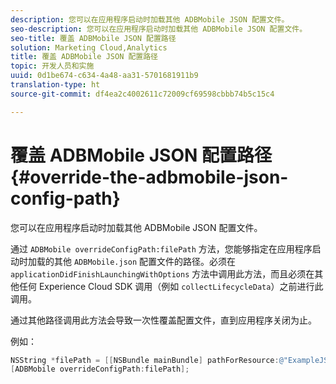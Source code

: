 ```yaml
---
description: 您可以在应用程序启动时加载其他 ADBMobile JSON 配置文件。
seo-description: 您可以在应用程序启动时加载其他 ADBMobile JSON 配置文件。
seo-title: 覆盖 ADBMobile JSON 配置路径
solution: Marketing Cloud,Analytics
title: 覆盖 ADBMobile JSON 配置路径
topic: 开发人员和实施
uuid: 0d1be674-c634-4a48-aa31-5701681911b9
translation-type: ht
source-git-commit: df4ea2c4002611c72009cf69598cbbb74b5c15c4

---
```



# 覆盖 ADBMobile JSON 配置路径 {#override-the-adbmobile-json-config-path}

您可以在应用程序启动时加载其他 ADBMobile JSON 配置文件。

通过 `ADBMobile overrideConfigPath:filePath` 方法，您能够指定在应用程序启动时加载的其他 `ADBMobile.json` 配置文件的路径。必须在 `applicationDidFinishLaunchingWithOptions` 方法中调用此方法，而且必须在其他任何 Experience Cloud SDK 调用（例如 `collectLifecycleData`）之前进行此调用。

通过其他路径调用此方法会导致一次性覆盖配置文件，直到应用程序关闭为止。

例如：

```objective-c
NSString *filePath = [[NSBundle mainBundle] pathForResource:@"ExampleJSONFile" ofType:@"json"]; 
[ADBMobile overrideConfigPath:filePath];
```

